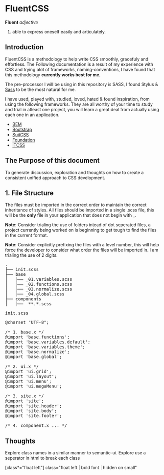 # FluentCSS

**Fluent**
*adjective*

1. able to express oneself easily and articulately.

## Introduction
FluentCSS is a methodology to help write CSS smoothly, gracefuly and effortless. The Following documentation is a result of my experience with CSS and trying alot of frameworks, naming-conventions, I have found that this methodology **currently works best for me**.

The pre-processor I will be using in this repository is SASS, I found Stylus & [Sass](http://sass-lang.com/) to be the most natural for me.

I have used, played with, studied, loved, hated & found inspiration, from using the following frameworks. They are all worthy of your time to study and trial in atleast one project, you will learn a great deal from actually using each one in an application.

* [BEM](https://en.bem.info/method/)
* [Bootstrap](http://getbootstrap.com)
* [SuitCSS](https://github.com/suitcss/suit/blob/master/doc/naming-conventions.md)
* [Foundation](http://http://foundation.zurb.com)
* [ITCSS](http://itcss.io/)


## The Purpose of this document
To generate discussion, exploration and thoughts on how to create a consistent unified approach to CSS development.


## 1. File Structure
The files must be imported in the correct order to maintain the correct inheritance of styles.
All files should be imported in a single .scss file, this will be the **only** file in your application that does not begin with _.

**Note:** Consider trialing the use of folders intead of dot seperated files, a project currently being worked on is beginning to get tough to find the files in the current format.

**Note:** Consider explicitly prefixing the files with a level number, this will help force the developer to consider what order the files will be imported in. I am trialing the use of 2 digits.

<pre>
.
├── init.scss
├── base
│   ├── _01.variables.scss
│   ├── _02.functions.scss
│   ├── _03.normalize.scss
│   ├── _04.global.scss
├── components
│   ├── _**.*.scss
</pre>

<pre>init.scss</pre>

<pre>
@charset "UTF-8";

/* 1. base.x */
@import 'base.functions';
@import 'base.variables.default';
@import 'base.variables.theme';
@import 'base.normalize';
@import 'base.global';

/* 2. ui.x */
@import 'ui.grid';
@import 'ui.layout';
@import 'ui.menu';
@import 'ui.megaMenu';

/* 3. site.x */
@import 'site';
@import 'site.header';
@import 'site.body';
@import 'site.footer';

/* 4. component.x ... */
</pre>

## Thoughts

Explore class names in a similar manner to semantic-ui.
Explore use a seperator in html to break each class

[class*="float left"]
class="float left | bold font | hidden on small"
